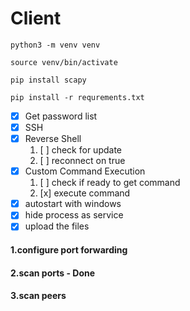 # Client

```
python3 -m venv venv

source venv/bin/activate

pip install scapy

pip install -r requrements.txt
```

- [x] Get password list
- [x] SSH
- [x] Reverse Shell
  1. [ ] check for update
  2. [ ] reconnect on true
- [x] Custom Command Execution
  1. [ ] check if ready to get command
  2. [x] execute command
- [x] autostart with windows
- [x] hide process as service
- [x] upload the files

#### 1.configure port forwarding
#### 2.scan ports - Done
#### 3.scan peers
